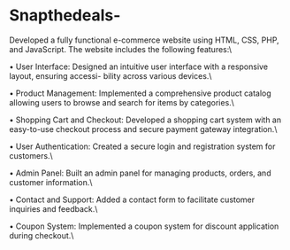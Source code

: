 # Snapthedeals-

Developed a fully functional e-commerce website using HTML, CSS, PHP, and JavaScript.
The website includes the following features:\

• User Interface: Designed an intuitive user interface with a responsive layout, ensuring accessi-
bility across various devices.\

• Product Management: Implemented a comprehensive product catalog allowing users to browse
and search for items by categories.\

• Shopping Cart and Checkout: Developed a shopping cart system with an easy-to-use checkout
process and secure payment gateway integration.\

• User Authentication: Created a secure login and registration system for customers.\

• Admin Panel: Built an admin panel for managing products, orders, and customer information.\

• Contact and Support: Added a contact form to facilitate customer inquiries and feedback.\

• Coupon System: Implemented a coupon system for discount application during checkout.\

